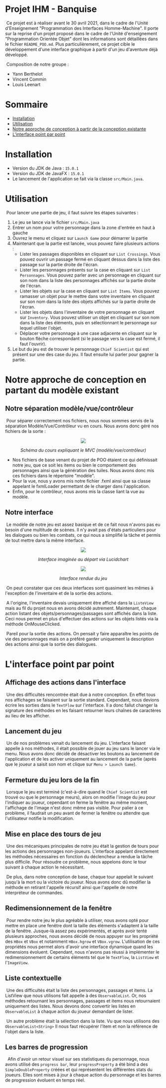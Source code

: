 # Projet IHM - Banquise
&nbsp;Ce projet est à réaliser avant le 30 avril 2021, dans le cadre de l'Unité d'Enseignement "Programmation des Interfaces Homme-Machine". Il porte sur la reprise d'un projet proposé dans le cadre de l'Unité d'enseignement "Programmation Orientée Objet" dont les informations sont détaillées dans le fichier `README_POO.md`. Plus particulièrement, ce projet cible le développement d'une interface graphique à partir d'un jeu d'aventure déjà développé.

&nbsp;Composition de notre groupe : 
- Yann Berthelot
- Vincent Commin
- Louis Leenart

# Sommaire
- [Installation](#installation)
- [Utilisation](#utilisation)
- [Notre approche de conception à partir de la conception existante](#approche)
- [L'interface point par point](#autre)

# Installation <a id="installation"></a>
- Version du JDK de Java : `15.0.1`
- Version du JDK de JavaFX : `15.0.1`
- Le lancement de l'application se fait via la classe `src/Main.java`.
# Utilisation <a id="utilisation"></a>

&nbsp;Pour lancer une partie de jeu, il faut suivre les étapes suivantes :
1. Le jeu se lance via le fichier `src/Main.java`
2. Entrer un nom pour votre personnage dans la zone d'entrée en haut à gauche
3. Ouvrez le menu et cliquez sur `Launch Game` pour démarrer la partie
4. Maintenant que la partie est lancée, vous pouvez faire plusieurs actions :
    - Lister les passages disponibles en cliquant sur `List Crossings`. Vous pouvez ouvrir un passage fermé en cliquant dessus dans la liste des passage sur la partie droite de l'écran.
    - Lister les personnages présents sur la case en cliquant sur `List Personnages`. Vous pouvez parler avec un personnage en cliquant sur son nom dans la liste des personnages affichés sur la partie droite de l'écran.
    - Lister les objets sur la case en cliquant sur `List Items`. Vous pouvez ramasser un objet pour le mettre dans votre inventaire en cliquant sur son nom dans la liste des objets affichés sur la partie droite de l'écran.
    - Lister les objets dans l'inventaire de votre personnage en cliquant sur `Inventory`. Vous pouvez utiliser un objet en cliquant sur son nom dans la liste des éléments, puis en sélectionnant le personnage sur lequel utiliser l'objet.
    - Déplacer votre personnage à une case adjacente en cliquant sur le bouton flèche correspondant (si le passage vers la case est fermé, il faut l'ouvrir).
5. Le but du jeu est de trouver le personnage `Chief Scientist` qui est présent sur une des case du jeu. Il faut ensuite lui parler pour gagner la partie.

# Notre approche de conception en partant du modèle existant <a id="approche"></a>

## Notre séparation modèle/vue/contrôleur

&nbsp;Pour séparer correctement nos fichiers, nous nous sommes servis de la séparation Modèle/Vue/Contrôleur vu en cours. Nous avons donc géré nos fichiers de la sorte :

<p align="center"><img src="images/CRImages/MVC.PNG"></p>
<p align="center"><em>Schéma du cours expliquant le MVC (modèle/vue/contrôleur)</em></p>

- Nos fichiers de base venant du projet de POO étaient ce qui définissait notre jeu, que ce soit les items ou bien le comportement des personnages ainsi que la génération des tuiles. Nous avons donc mis ces fichiers dans le répertoire "modèle".
- Pour la vue, nous y avons mis notre fichier .fxml ainsi que sa classe appelant le fxmlLoader permettant de le charger dans l'application.
- Enfin, pour le contrôleur, nous avons mis la classe liant la vue au modèle.

## Notre interface

&nbsp;Le modèle de notre jeu est assez basique et de ce fait nous n'avons pas eu besoin d'une multitude de scènes. Il n'y avait pas d'états particuliers pour les dialogues ou bien les combats, ce qui nous a simplifié la tâche et permis de tout mettre dans la même interface.

<p align="center"><img src="images/CRImages/POO%20-%20Interface%20Design.png"></p>
<p align="center"><em>Interface imaginée au départ via Lucidchart</em></p>

<p align="center"><img src="images/CRImages/POO_interface_jeu.PNG"></p>
<p align="center"><em>Interface rendue du jeu</em></p>

&nbsp;On peut constater que ces deux interfaces sont quasiment les mêmes à l'exception de l'inventaire et de la sortie des actions. 

&nbsp;A l'origine, l'inventaire devais uniquement être affiché dans la `ListeView` mais au fil du projet nous en avons décidé autrement. Maintenant, chaque action listant des objets/personnages/passages sont affichés dans la liste. Ceci nous permet en plus d'effectuer des actions sur les objets listés via la méthode OnMouseClicked.

&nbsp;Pareil pour la sortie des actions. On pensait y faire apparaître les points de vie des personnages mais on a préféré garder uniquement la description des actions ainsi que la sortie des dialogues.

# L'interface point par point <a id="autre"></a>

## Affichage des actions dans l'interface

&nbsp;Une des difficultés rencontrée était due à notre conception. En effet tous nos affichages se faisaient sur la sortie standard. Cependant, nous devions écrire les sorties dans le `TextFlow` sur l'interface. Il a donc fallut changer la signature des méthodes en les faisant retourner leurs chaînes de caractères au lieu de les afficher. 

## Lancement du jeu

&nbsp;Un de nos problèmes venait du lancement du jeu. L'interface faisant appelle à nos méthodes, il était possible de jouer au jeu sans le lancer via le menu. Nous avons donc décidé de désactiver les boutons au lancement de l'application et de les activer uniquement au lancement de la partie (après que le joueur a saisit son nom et clique sur `Menu > Launch Game`).

## Fermeture du jeu lors de la fin

&nbsp;Lorsque le jeu est terminé (c'est-à-dire quand le `Chief Scientist` est trouvé ou que le personnage meurs), alors on modifie l'image du jeu pour l'indiquer au joueur, cependant on ferme la fenêtre au même moment, l'affichage de l'image n'est donc même pas visible. Pour palier à ce problème, il faudrait un peu avant de fermer la fenêtre ou attendre que l'utilisateur notifie la modification.

## Mise en place des tours de jeu

&nbsp;Une des mécaniques principales de notre jeu était la gestion de tours pour les actions des personnages non-joueurs. L'interface appelant directement les méthodes nécessaires en fonction du déclencheur a rendue la tâche plus difficile. Pour résoudre ce problème, nous appelons donc le tour suivant à chaque action le nécessitant.

&nbsp;De plus, dans notre conception de base, chaque tour appelait le suivant jusqu'à la mort ou la victoire du joueur. Nous avons donc dû modifier la méthode en retirant l'appelle récursif ainsi que l'appelle de notre interpréteur de commandes.

## Redimensionnement de la fenêtre

&nbsp;Pour rendre notre jeu le plus agréable à utiliser, nous avons opté pour mettre en place une fenêtre dont la taille des éléments s'adaptent à la taille de la fenêtre. Jusque-là assez peu expérimentés, et après avoir tenté plusieurs approches, nous avons décidé de nous appuyer sur les propriété des `HBox` et `VBox` et notamment `HBox.hgrow` et `VBox.vgrow`.
L'utilisation de ces propriétés nous permet alors d'avoir une interface dynamique quand les dimensions évoluent. 
Cependant, nous n'avons pas réussi à implémenter le redimensionnement de certains éléments tel que le `TextFlow`, la `ListView` et l'`ImageView`.

## Liste contextuelle

&nbsp;Une des difficultés était la liste des personnages, passages et items. La ListView que nous utilisons fait appelle à des `ObservableList`. Or, nos méthodes retournant les personnages, passages et items nous retournaient uniquement des listes. Nous devons donc convertir les listes en `ObservableList` à chaque action du joueur demandant de lister.

&nbsp;Un autre problème était la sélection dans la liste. Vu que nous utilisons des `ObservableList<String>` Il nous faut récupérer l'item et non la référence de l'objet dans la liste.

## Les barres de progression

&nbsp; Afin d'avoir un retour visuel sur ses statistiques du personnage, nous avons utilisé des `progress bar`, leur `progressProperty` a été bind a des `SimpleDoubleProperty` créées et qui représentent les différentes stats du joueurs. Elles sont mises à jour à chaque action du personnage et les barres de progression évoluent en temps réel.
